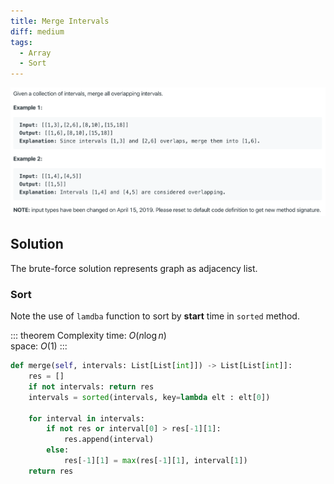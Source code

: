 ```yaml
---
title: Merge Intervals
diff: medium
tags:
  - Array
  - Sort
---
```


<img class="medium-zoom" src="/algo/merge-intervals.png" alt="https://leetcode.com/problems/merge-intervals">

## Solution

The brute-force solution represents graph as adjacency list.

### Sort

Note the use of `lamdba` function to sort by **start** time in `sorted` method.

::: theorem Complexity
time: $O(n\log n)$  
space: $O(1)$
:::

```py
def merge(self, intervals: List[List[int]]) -> List[List[int]]:
    res = []
    if not intervals: return res
    intervals = sorted(intervals, key=lambda elt : elt[0])

    for interval in intervals:
        if not res or interval[0] > res[-1][1]:
            res.append(interval)
        else:
            res[-1][1] = max(res[-1][1], interval[1])
    return res
```
